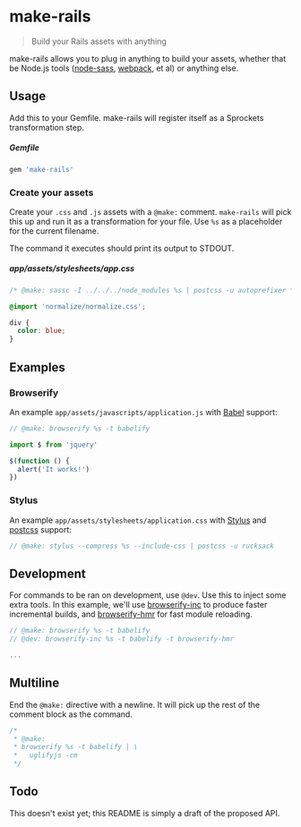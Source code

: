 # make-rails

> Build your Rails assets with anything

make-rails allows you to plug in anything to build your assets, whether that be Node.js tools ([node-sass][], [webpack][], et al) or anything else.

[webpack]: https://webpack.github.io/
[node-sass]: https://github.com/sass/node-sass

## Usage

Add this to your Gemfile. make-rails will register itself as a Sprockets transformation step.

##### Gemfile

```rb
gem 'make-rails'
```

### Create your assets

Create your `.css` and `.js` assets with a `@make:` comment. `make-rails` will pick this up and run it as a transformation for your file. Use `%s` as a placeholder for the current filename.

The command it executes should print its output to STDOUT.

##### app/assets/stylesheets/app.css

```css
/* @make: sassc -I ../../../node_modules %s | postcss -u autoprefixer */

@import 'normalize/normalize.css';

div {
  color: blue;
}
```

## Examples

### Browserify

An example `app/assets/javascripts/application.js` with [Babel][] support:

```js
// @make: browserify %s -t babelify

import $ from 'jquery'

$(function () {
  alert('It works!')
})
```

### Stylus

An example `app/assets/stylesheets/application.css` with [Stylus][] and [postcss][] support:

```js
// @make: stylus --compress %s --include-css | postcss -u rucksack
```

[Babel]: https://babeljs.io/
[postcss]: https://github.com/postcss/postcss
[Stylus]: http://stylus-lang.com/

## Development

For commands to be ran on development, use `@dev`. Use this to inject some extra tools. In this example, we'll use [browserify-inc][] to produce faster incremental builds, and [browserify-hmr][] for fast module reloading.

```js
// @make: browserify %s -t babelify
// @dev: browserify-inc %s -t babelify -t browserify-hmr

...
```

[browserify-inc]: https://github.com/jsdf/browserify-incremental
[browserify-hmr]: https://github.com/AgentME/browserify-hmr

## Multiline

End the `@make:` directive with a newline. It will pick up the rest of the comment block as the command.

```js
/*
 * @make:
 * browserify %s -t babelify | \
 *   uglifyjs -cm
 */
```

## Todo

This doesn't exist yet; this README is simply a draft of the proposed API.
